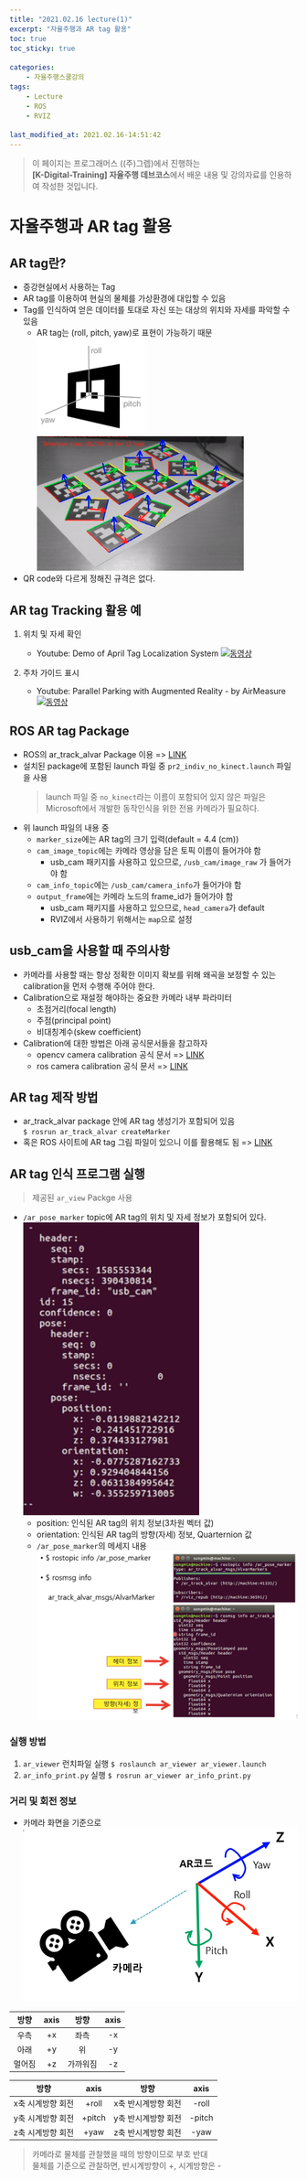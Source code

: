 ```yaml
---
title: "2021.02.16 lecture(1)"
excerpt: "자율주행과 AR tag 활용"
toc: true
toc_sticky: true

categories:
    - 자율주행스쿨강의
tags:
    - Lecture
    - ROS
    - RVIZ

last_modified_at: 2021.02.16-14:51:42 
---
```


>이 페이지는 프로그래머스 ((주)그렙)에서 진행하는\
**[K-Digital-Training] 자율주행 데브코스**에서 배운 내용 및 강의자료를 인용하여 작성한 것입니다.

# 자율주행과 AR tag 활용
## AR tag란?
- 증강현실에서 사용하는 Tag
- AR tag를 이용하여 현실의 물체를 가상환경에 대입할 수 있음
- Tag를 인식하여 얻은 데이터를 토대로 자신 또는 대상의 위치와 자세를 파악할 수 있음
    - AR tag는 (roll, pitch, yaw)로 표현이 가능하기 때문\
![AR tag](/assets/images/lecture/week12_imgs/AR_tag_01.png)
![AR tag](/assets/images/lecture/week12_imgs/AR_tag_02.png)
- QR code와 다르게 정해진 규격은 없다.

## AR tag Tracking 활용 예
1. 위치 및 자세 확인
    - Youtube: Demo of April Tag Localization System
[![동영상](https://img.youtube.com/vi/Y8WEGGbLWlA/0.jpg)](https://youtu.be/Y8WEGGbLWlA)

2. 주차 가이드 표시
    - Youtube: Parallel Parking with Augmented Reality - by AirMeasure
[![동영상](https://img.youtube.com/vi/XyrBtaeVvTs/0.jpg)](https://youtu.be/XyrBtaeVvTs)

## ROS AR tag Package
- ROS의 ar\_track\_alvar Package 이용 => [LINK](http://wiki.ros.org/ar_track_alvar)
- 설치된 package에 포함된 launch 파일 중 `pr2_indiv_no_kinect.launch` 파일을 사용
    > launch 파일 중 `no_kinect`라는 이름이 포함되어 있지 않은 파일은 Microsoft에서 개발한 동작인식을 위한 전용 카메라가 필요하다.
- 위 launch 파일의 내용 중
    - `marker_size`에는 AR tag의 크기 입력(default = 4.4 (cm))
    - `cam_image_topic`에는 카메라 영상을 담은 토픽 이름이 들어가야 함
        - usb_cam 패키지를 사용하고 있으므로, `/usb_cam/image_raw` 가 들어가야 함
    - `cam_info_topic`에는 `/usb_cam/camera_info`가 들어가야 함
    - `output_frame`에는 카메라 노드의 frame_id가 들어가야 함
        - usb_cam 패키지를 사용하고 있으므로, `head_camera`가 default
        - RVIZ에서 사용하기 위해서는 `map`으로 설정

## usb_cam을 사용할 때 주의사항
- 카메라를 사용할 때는 항상 정확한 이미지 확보를 위해  왜곡을 보정할 수 있는 calibration을 먼저 수행해 주어야 한다.
- Calibration으로 재설정 해야하는 중요한 카메라 내부 파라미터
    - 초점거리(focal length)
    - 주점(principal point)
    - 비대칭계수(skew coefficient)
- Calibration에 대한 방법은 아래 공식문서들을 참고하자
    - opencv camera calibration 공식 문서 => [LINK](https://docs.opencv.org/master/dc/dbb/tutorial_py_calibration.html)
    - ros camera calibration 공식 문서 => [LINK](http://wiki.ros.org/camera_calibration)

## AR tag 제작 방법
- ar\_track\_alvar package 안에 AR tag 생성기가 포함되어 있음\
    `$ rosrun ar_track_alvar createMarker`
- 혹은 ROS 사이트에 AR tag 그림 파일이 있으니 이를 활용해도 됨 => [LINK](http://wiki.ros.org/ar_track_alvar?action=AttachFile&do=view&target=markers0to8.png)

## AR tag 인식 프로그램 실행
> 제공된 `ar_view` Packge 사용

- `/ar_pose_marker` topic에 AR tag의 위치 및 자세 정보가 포함되어 있다.
![ar\_pose\_topic](/assets/images/lecture/week12_imgs/ar_pose_topic.png)
    - position: 인식된 AR tag의 위치 정보(3차원 벡터 값)
    - orientation: 인식된 AR tag의 방향(자세) 정보, Quarternion 값
    - `/ar_pose_marker`의 메세지 내용\
![ar\_pose\_topic](/assets/images/lecture/week12_imgs/ar_pose_msg.png)

### 실행 방법
1. `ar_viewer` 런치파일 실행
    `$ roslaunch ar_viewer ar_viewer.launch`
2. `ar_info_print.py` 실행
    `$ rosrun ar_viewer ar_info_print.py`

### 거리 및 회전 정보
- 카메라 화면을 기준으로
![ar\_pose\_topic](/assets/images/lecture/week12_imgs/ar_pose.png)

|방향|axis|방향|axis|
|:---:|:---:|:---:|:---:|
|우측|+x|좌측|-x|
|아래|+y|위|-y|
|멀어짐|+z|가까워짐|-z|

|방향|axis|방향|axis|
|:---:|:---:|:---:|:---:|
|x축 시계방향 회전|+roll|x축 반시계방향 회전|-roll|
|y축 시계방향 회전|+pitch|y축 반시계방향 회전|-pitch|
|z축 시계방향 회전|+yaw|z축 반시계방향 회전|-yaw|

> 카메라로 물체를 관찰했을 때의 방향이므로 부호 반대\
> 물체를 기준으로 관찰하면, 반시계방향이 +, 시계방향은 -
